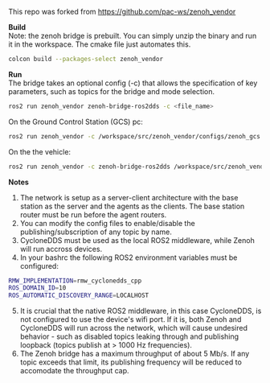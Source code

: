 This repo was forked from https://github.com/pac-ws/zenoh_vendor

**Build**  
Note: the zenoh bridge is prebuilt. You can simply unzip the binary and run it in the workspace. The cmake file just automates this.
```bash
colcon build --packages-select zenoh_vendor
```

**Run**  
The bridge takes an optional config (-c) that allows the specification of key parameters, such as topics for the bridge and mode selection.
```bash
ros2 run zenoh_vendor zenoh-bridge-ros2dds -c <file_name>
```

On the Ground Control Station (GCS) pc:
```bash
ros2 run zenoh_vendor -c /workspace/src/zenoh_vendor/configs/zenoh_gcs.json5
```

On the the vehicle:
```bash
ros2 run zenoh_vendor -c zenoh-bridge-ros2dds /workspace/src/zenoh_vendor/configs/zenoh_agent.json5
```

**Notes** 
1. The network is setup as a server-client architecture with the base station as the server and the agents as the clients. The base station router must be run before the agent routers.
2. You can modify the config files to enable/disable the publishing/subscription of any topic by name.
3. CycloneDDS must be used as the local ROS2 middleware, while Zenoh will run accross devices.
4.  In your bashrc the following ROS2 environment variables must be configured:
   ```bash
   RMW_IMPLEMENTATION=rmw_cyclonedds_cpp
   ROS_DOMAIN_ID=10
   ROS_AUTOMATIC_DISCOVERY_RANGE=LOCALHOST
   ```
5. It is crucial that the native ROS2 middleware, in this case CycloneDDS, is not configured to use the device's wifi port. If it is, both Zenoh and CycloneDDS will run across the network, which will cause undesired behavior - such as disabled topics leaking through and publishing loopback (topics publish at > 1000 Hz frequencies).
6. The Zenoh bridge has a maximum throughput of about 5 Mb/s. If any topic exceeds that limit, its publishing frequency will be reduced to accomodate the throughput cap. 

